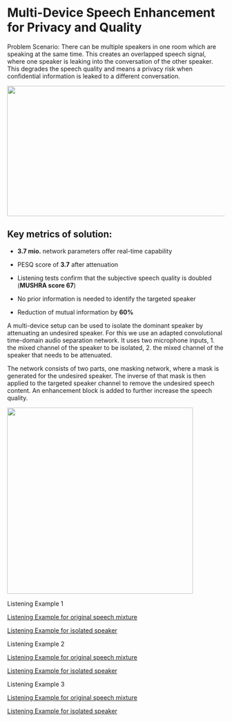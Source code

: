 # Multi-Device Speech Enhancement for Privacy and Quality

Problem Scenario: There can be multiple speakers in one room which are speaking at the same time. This creates an overlapped speech signal, where one speaker is leaking into the conversation of the other speaker. This degrades the speech quality and means a privacy risk when confidential information is leaked to a different conversation.

<img src="https://www.dropbox.com/s/n3xf27ls7tavi3y/Scenario-1.jpg?raw=1" width="668px" height="301px">

## Key metrics of solution:


-   **3.7 mio.** network parameters offer real-time capability
    
-   PESQ score of **3.7** after attenuation
    
-   Listening tests confirm that the subjective speech quality is doubled (**MUSHRA score 67**)
    
-   No prior information is needed to identify the targeted speaker
    
-   Reduction of mutual information by **60%**

A multi-device setup can be used to isolate the dominant speaker by attenuating an undesired speaker. For this we use an adapted convolutional time-domain audio separation network. It uses two microphone inputs, 1. the mixed channel of the speaker to be isolated, 2. the mixed channel of the speaker that needs to be attenuated.

The network consists of two parts, one masking network, where a mask is generated for the undesired speaker. The inverse of that mask is then applied to the targeted speaker channel to remove the undesired speech content. An enhancement block is added to further increase the speech quality.

<img src="https://www.dropbox.com/s/odr5wa3lvs6c9zi/InverseMasking-1.png?raw=1" width="430px" height="430px">

Listening Example 1

[Listening Example for original speech mixture](https://www.dropbox.com/s/ovimudiwwi7i9zf/TestSeparation_CompleteScenario126.wav?dl=0)


[Listening Example for isolated speaker](https://www.dropbox.com/s/mrqoabirx2hqs71/TestSeparation126.wav?dl=0)


Listening Example 2

[Listening Example for original speech mixture](https://www.dropbox.com/s/t7ts8w0zei1srnv/TestSeparation_CompleteScenario0.wav?dl=0)


[Listening Example for isolated speaker](https://www.dropbox.com/s/nrihdfgsig6446p/TestSeparation0.wav?dl=0)


Listening Example 3

[Listening Example for original speech mixture](https://www.dropbox.com/s/66r77d0tfnf4cqc/TestSeparation_CompleteScenario4.wav?dl=0)


[Listening Example for isolated speaker](https://www.dropbox.com/s/e5v5eun9w928mg8/TestSeparation4.wav?dl=0)
